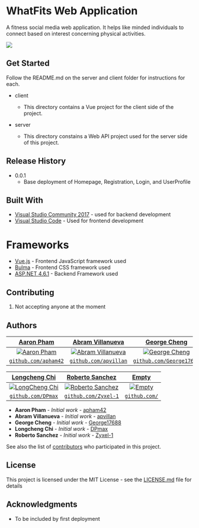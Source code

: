 # WhatFits Web Application

A fitness social media web application. It helps like minded individuals to connect based on interest concerning physical activities.

![](header.png)

## Get Started

Follow the README.md on the server and client folder for instructions for each.

* client
  * This directory contains a Vue project for the client side of the project.

* server
  * This directory constains a Web API project used for the server side of this project.

## Release History

* 0.0.1
    * Base deployment of Homepage, Registration, Login, and UserProfile

## Built With

* [Visual Studio Community 2017](https://www.visualstudio.com/downloads/) - used for backend development
* [Visual Studio Code](https://code.visualstudio.com/) - Used for frontend development

# Frameworks

* [Vue.js](https://vuejs.org/) - Frontend JavaScript framework used
* [Bulma](https://bulma.io/) - Frontend CSS framework used
* [ASP.NET 4.6.1](https://www.microsoft.com/en-us/download/details.aspx?id=49981) - Backend Framework used

## Contributing

1. Not accepting anyone at the moment

## Authors
| <a href="https://github.com/apham42" target="_blank">**Aaron Pham**</a> | <a href="https://github.com/apvillan" target="_blank">**Abram Villanueva**</a> | <a href="https://github.com/George17688" target="_blank">**George Cheng**</a> |
| :---: |:---:| :---:|
| [![Aaron Pham](https://avatars2.githubusercontent.com/u/17376192?v=3&s=200)](http://fvcproductions.com)    | [![Abram Villanueva](https://avatars0.githubusercontent.com/u/9088588?v=3&s=200)](http://fvcproductions.com) | [![George Cheng](https://avatars3.githubusercontent.com/u/10609893?v=3&s=200)](http://fvcproductions.com)  |
| <a href="https://github.com/apham42" target="_blank">`github.com/apham42`</a> | <a href="http://github.com/apvillan" target="_blank">`github.com/apvillan`</a> | <a href="http://github.com/George17688" target="_blank">`github.com/George17688`</a> |

| <a href="https://github.com/DPmax" target="_blank">**Longcheng Chi**</a> | <a href="https://github.com/Zyxel-1" target="_blank">**Roberto Sanchez**</a> | <a href="https://github.com/" target="_blank">**Empty**</a> |
| :---: |:---:| :---:|
| [![LongCheng Chi](https://avatars2.githubusercontent.com/u/22940124?v=3&s=200)](http://fvcproductions.com)    | [![Roberto Sanchez](https://avatars3.githubusercontent.com/u/13144652?v=3&s=200)](http://fvcproductions.com) | [![Empty](https://avatars3.githubusercontent.com/u/1060983?v=3&s=200)](http://fvcproductions.com)  |
| <a href="https://github.com/DPmax" target="_blank">`github.com/DPmax`</a> | <a href="http://github.com/Zyxel-1" target="_blank">`github.com/Zyxel-1`</a> | <a href="http://github.com/" target="_blank">`github.com/`</a> |


* **Aaron Pham** - *Initial work* - [apham42](https://github.com/apham42)
* **Abram Villanueva** - *Initial work* - [apvillan](https://github.com/apvillan)
* **George Cheng** - *Initial work* - [George17688](https://github.com/George17688)
* **Longcheng Chi** - *Initial work* - [DPmax](https://github.com/DPmax)
* **Roberto Sanchez** - *Initial work* - [Zyxel-1](https://github.com/Zyxel-1)

See also the list of [contributors](https://github.com/apham42/WhatFits/graphs/contributors) who participated in this project.

## License

This project is licensed under the MIT License - see the [LICENSE.md](LICENSE.md) file for details

## Acknowledgments
* To be included by first deployment

